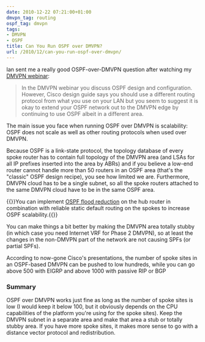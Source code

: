 ```yaml
---
date: 2010-12-22 07:21:00+01:00
dmvpn_tag: routing
ospf_tag: dmvpn
tags:
- DMVPN
- OSPF
title: Can You Run OSPF over DMVPN?
url: /2010/12/can-you-run-ospf-over-dmvpn/
---
```

Ian sent me a really good OSPF-over-DMVPN question after watching my [DMVPN webinar](https://www.ipspace.net/DMVPN):

> In the DMVPN webinar you discuss OSPF design and configuration. However, Cisco design guide says you should use a different routing protocol from what you use on your LAN but you seem to suggest it is okay to extend your OSPF network out to the DMVPN edge by continuing to use OSPF albeit in a different area.

The main issue you face when running OSPF over DMVPN is scalability: OSPF does not scale as well as other routing protocols when used over DMVPN.
<!--more-->
Because OSPF is a link-state protocol, the topology database of every spoke router has to contain full topology of the DMVPN area (and LSAs for all IP prefixes inserted into the area by ABRs) and if you believe a low-end router cannot handle more than 50 routers in an OSPF area (that's the "classic" OSPF design recipe), you see how limited we are. Furthermore, DMVPN cloud has to be a single subnet, so all the spoke routers attached to the same DMVPN cloud have to be in the same OSPF area.

{{<note info>}}You can implement [OSPF flood reduction](/kb/tag/OSPF/OSPF_Flood_Reduction_Hub_Spoke/) on the hub router in combination with reliable static default routing on the spokes to increase OSPF scalability.{{</note>}}

You can make things a bit better by making the DMVPN area totally stubby (in which case you need Internet VRF for Phase 2 DMVPN), so at least the changes in the non-DMVPN part of the network are not causing SPFs (or partial SPFs).

According to now-gone Cisco's presentations, the number of spoke sites in an OSPF-based DMVPN can be pushed to low hundreds, while you can go above 500 with EIGRP and above 1000 with passive RIP or BGP

### Summary

OSPF over DMVPN works just fine as long as the number of spoke sites is low (I would keep it below 100, but it obviously depends on the CPU capabilities of the platform you're using for the spoke sites). Keep the DMVPN subnet in a separate area and make that area a stub or totally stubby area. If you have more spoke sites, it makes more sense to go with a distance vector protocol and redistribution.
